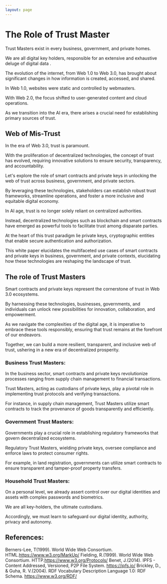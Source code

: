 ```yaml
---
layout: page
---
```

# The Role of Trust Master

Trust Masters exist in every business, government, and private homes.

We are all digital key holders, responsible for an extensive and exhaustive deluge of digital data .

The evolution of the internet, from Web 1.0 to Web 3.0, has brought about significant changes in how information is created, accessed, and shared.

In Web 1.0, websites were static and controlled by webmasters.

With Web 2.0, the focus shifted to user-generated content and cloud operations.

As we transition into the AI era, there arises a crucial need for establishing primary sources of trust.

## Web of Mis-Trust

In the era of Web 3.0, trust is paramount.

With the proliferation of decentralized technologies, the concept of trust has evolved, requiring innovative solutions to ensure security, transparency, and accountability.

Let's explore the role of smart contracts and private keys in unlocking the web of trust across business, government, and private sectors.

By leveraging these technologies, stakeholders can establish robust trust frameworks, streamline operations, and foster a more inclusive and equitable digital economy.

In AI age, trust is no longer solely reliant on centralized authorities.

Instead, decentralized technologies such as blockchain and smart contracts have emerged as powerful tools to facilitate trust among disparate parties.

At the heart of this trust paradigm lie private keys, cryptographic entities that enable secure authentication and authorization.

This white paper elucidates the multifaceted use cases of smart contracts and private keys in business, government, and private contexts, elucidating how these technologies are reshaping the landscape of trust.

## The role of Trust Masters

Smart contracts and private keys represent the cornerstone of trust in Web 3.0 ecosystems.

By harnessing these technologies, businesses, governments, and individuals can unlock new possibilities for innovation, collaboration, and empowerment.

As we navigate the complexities of the digital age, it is imperative to embrace these tools responsibly, ensuring that trust remains at the forefront of our endeavors.

Together, we can build a more resilient, transparent, and inclusive web of trust, ushering in a new era of decentralized prosperity.

### Business Trust Masters:

In the business sector, smart contracts and private keys revolutionize processes ranging from supply chain management to financial transactions.

Trust Masters, acting as custodians of private keys, play a pivotal role in implementing trust protocols and verifying transactions.

For instance, in supply chain management, Trust Masters utilize smart contracts to track the provenance of goods transparently and efficiently.

### Government Trust Masters:

Governments play a crucial role in establishing regulatory frameworks that govern decentralized ecosystems.

Regulatory Trust Masters, wielding private keys, oversee compliance and enforce laws to protect consumer rights.

For example, in land registration, governments can utilize smart contracts to ensure transparent and tamper-proof property transfers.


### Household Trust Masters:
On a personal level, we already assert control over our digital identities and assets with complex passwords and biometrics.


We are all key-holders, the ultimate custodians.


Accordingly, we must learn to safeguard our digital identity, authority, privacy and autonomy.

## References:

Berners-Lee, T(1999). World Wide Web Consortium. HTML.https://www.w3.org/MarkUp/
Fielding, R.(1999). World Wide Web Consortium. HTTP.https://www.w3.org/Protocols/
Benet, J.(2014). IPFS - Content Addressed, Versioned, P2P File System. https://ipfs.io/
Brickley, D., & Guha, R. V.(2004). RDF Vocabulary Description Language 1.0: RDF Schema. https://www.w3.org/RDF/